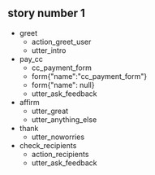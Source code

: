 ## story number 1
* greet
    - action_greet_user
    - utter_intro
* pay_cc
    - cc_payment_form
    - form{"name":"cc_payment_form"}
    - form{"name": null}
    - utter_ask_feedback
* affirm
    - utter_great
    - utter_anything_else
* thank
    - utter_noworries
* check_recipients
    - action_recipients
    - utter_ask_feedback


